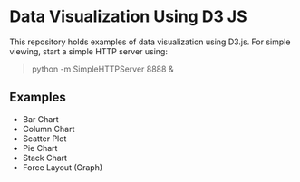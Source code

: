 <h1>Data Visualization Using D3 JS</h1>

This repository holds examples of data visualization using D3.js.
For simple viewing, start a simple HTTP server using: <br/>

<blockquote>python -m SimpleHTTPServer 8888 &</blockquote>


<h2>Examples</h2>
<ul>
	<li>Bar Chart</li>
	<li>Column Chart</li>
	<li>Scatter Plot</li>
	<li>Pie Chart</li>
	<li>Stack Chart</li>
	<li>Force Layout (Graph)</li>
</ul>